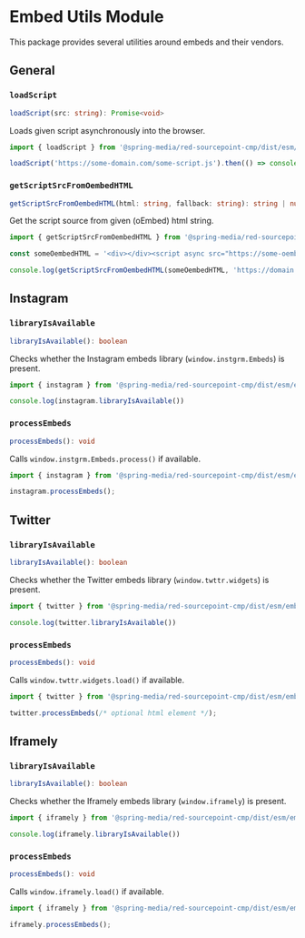 # Embed Utils Module

This package provides several utilities around embeds and their vendors.

## General

### `loadScript`

```typescript
loadScript(src: string): Promise<void>
```

Loads given script asynchronously into the browser.

```javascript
import { loadScript } from '@spring-media/red-sourcepoint-cmp/dist/esm/embed-utils';

loadScript('https://some-domain.com/some-script.js').then(() => console.log('loaded')).catch(() => console.log('error'));
```

### `getScriptSrcFromOembedHTML`

```typescript
getScriptSrcFromOembedHTML(html: string, fallback: string): string | null
```

Get the script source from given (oEmbed) html string.

```javascript
import { getScriptSrcFromOembedHTML } from '@spring-media/red-sourcepoint-cmp/dist/esm/embed-utils';

const someOembedHTML = '<div></div><script async src="https://some-oembed-provider.com"></script>';

console.log(getScriptSrcFromOembedHTML(someOembedHTML, 'https://domain.com/fallback.js')); // https://some-oembed-provider.com
```

## Instagram

### `libraryIsAvailable`

```typescript
libraryIsAvailable(): boolean
````

Checks whether the Instagram embeds library (`window.instgrm.Embeds`) is present.

```javascript
import { instagram } from '@spring-media/red-sourcepoint-cmp/dist/esm/embed-utils';

console.log(instagram.libraryIsAvailable())
```

### `processEmbeds`

```typescript
processEmbeds(): void
```

Calls `window.instgrm.Embeds.process()` if available.

```javascript
import { instagram } from '@spring-media/red-sourcepoint-cmp/dist/esm/embed-utils';

instagram.processEmbeds();
```

## Twitter

### `libraryIsAvailable`

```typescript
libraryIsAvailable(): boolean
````

Checks whether the Twitter embeds library (`window.twttr.widgets`) is present.

```javascript
import { twitter } from '@spring-media/red-sourcepoint-cmp/dist/esm/embed-utils';

console.log(twitter.libraryIsAvailable())
```

### `processEmbeds`

```typescript
processEmbeds(): void
```

Calls `window.twttr.widgets.load()` if available.

```javascript
import { twitter } from '@spring-media/red-sourcepoint-cmp/dist/esm/embed-utils';

twitter.processEmbeds(/* optional html element */);
```

## Iframely

### `libraryIsAvailable`

```typescript
libraryIsAvailable(): boolean
````

Checks whether the Iframely embeds library (`window.iframely`) is present.

```javascript
import { iframely } from '@spring-media/red-sourcepoint-cmp/dist/esm/embed-utils';

console.log(iframely.libraryIsAvailable())
```

### `processEmbeds`

```typescript
processEmbeds(): void
```

Calls `window.iframely.load()` if available.

```javascript
import { iframely } from '@spring-media/red-sourcepoint-cmp/dist/esm/embed-utils';

iframely.processEmbeds();
```
